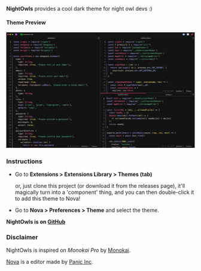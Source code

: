 **NightOwls** provides a cool dark theme for night owl devs :)

#### Theme Preview

![](images/NightOwls-preview.png)

### Instructions

- Go to **Extensions > Extensions Library > Themes (tab)**

  or, just clone this project (or download it from the releases page), it'll magically turn into a 'component' thing, and you can then double-click it to add this theme to Nova!

- Go to **Nova > Preferences > Theme** and select the theme.

**NightOwls is on [GitHub](https://github.com/samk-dev/NightOwls)**

### Disclaimer

NightOwls is inspired on _Monokai Pro_ by [Monokai](https://monokai.pro).

[Nova](https://panic.com/nova) is a editor made by [Panic Inc](https://panic.com).
